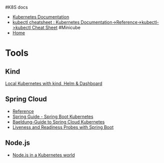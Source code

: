 #K8S docs
- [Kubernetes Documentation](https://kubernetes.io/docs)
- [kubectl cheatsheet : Kubernetes Documentation->Reference->kubectl->kubectl Cheat Sheet](https://kubernetes.io/docs/reference/kubectl/cheatsheet/)
#Minicube
- [Home](https://minikube.sigs.k8s.io/docs/)

# Tools
## Kind
[Local Kubernetes with kind, Helm & Dashboard](https://medium.com/@munza/local-kubernetes-with-kind-helm-dashboard-41152e4b3b3d)
## Spring Cloud
- [Reference](https://spring.io/projects/spring-cloud-kubernetes)
- [Spring Guide - Spring Boot Kubernetes](https://spring.io/guides/gs/spring-boot-kubernetes/)
- [Baeldung-Guide to Spring Cloud Kubernetes](https://www.baeldung.com/spring-cloud-kubernetes)
- [Liveness and Readiness Probes with Spring Boot](https://spring.io/blog/2020/03/25/liveness-and-readiness-probes-with-spring-boot)
## Node.js
- [Node.js in a Kubernetes world](https://developer.ibm.com/articles/nodejs-kubernetes-basics/)

